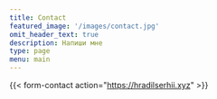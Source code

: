 ```yaml
---
title: Contact
featured_image: '/images/contact.jpg'
omit_header_text: true
description: Напиши мне
type: page
menu: main
---
```

{{< form-contact action="<https://hradilserhii.xyz>"  >}}
